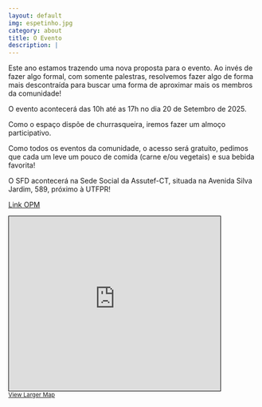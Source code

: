 ```yaml
---
layout: default
img: espetinho.jpg
category: about
title: O Evento
description: |
---
```

  Este ano estamos trazendo uma nova proposta para o evento. Ao invés de fazer algo formal, com somente palestras, resolvemos fazer algo de forma mais descontraída para buscar uma forma de aproximar mais os membros da comunidade!

  O evento acontecerá das 10h até as 17h no dia 20 de Setembro de 2025.

  Como o espaço dispõe de churrasqueira, iremos fazer um almoço participativo.

Como todos os eventos da comunidade, o acesso será gratuito, pedimos que cada um leve um pouco de comida (carne e/ou vegetais) e sua bebida favorita!


O SFD acontecerá na Sede Social da Assutef-CT, situada na Avenida Silva Jardim, 589, próximo à UTFPR!

[Link OPM](https://www.openstreetmap.org/?#map=18/-25.439855/-49.266375)

<iframe width="425" height="350" src="https://www.openstreetmap.org/export/embed.html?bbox=-49.27085459232331%2C-25.442053885648793%2C-49.26189601421357%2C-25.437655291752595&amp;layer=mapnik" style="border: 1px solid black"></iframe><br/><small><a href="https://www.openstreetmap.org/?#map=18/-25.439855/-49.266375">View Larger Map</a></small>